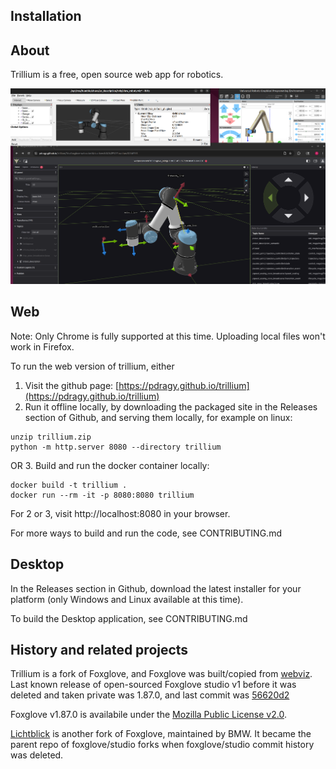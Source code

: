 ## Installation

## About

Trillium is a free, open source web app for robotics.

![Screenshot](./screenshot.png)

## Web

Note: Only Chrome is fully supported at this time. Uploading local files won't work in Firefox.

To run the web version of trillium, either

1. Visit the github page: [https://pdragy.github.io/trillium](https://pdragy.github.io/trillium)
2. Run it offline locally, by downloading the packaged site in the Releases section of Github, and serving them locally, for example on linux:
```
unzip trillium.zip
python -m http.server 8080 --directory trillium
```
OR
3. Build and run the docker container locally:

```
docker build -t trillium .
docker run --rm -it -p 8080:8080 trillium
```

For 2 or 3, visit http://localhost:8080 in your browser.

For more ways to build and run the code, see CONTRIBUTING.md

## Desktop

In the Releases section in Github, download the latest installer for your platform (only Windows and Linux available at this time).

To build the Desktop application, see CONTRIBUTING.md

## History and related projects

Trillium is a fork of Foxglove, and Foxglove was built/copied from [webviz](https://github.com/cruise-automation/webviz). Last known release of open-sourced Foxglove studio v1 before it was deleted and taken private was 1.87.0, and last commit was [56620d2](https://github.com/pdragy/trillium/commit/56620d28a684503a50f6c793b41b11e968b08254)

Foxglove v1.87.0 is availabile under the [Mozilla Public License v2.0](https://github.com/pdragy/trillium/blob/56620d28a684503a50f6c793b41b11e968b08254/LICENSE).

[Lichtblick](https://github.com/lichtblick-suite/lichtblick) is another fork of Foxglove, maintained by BMW. It became the parent repo of foxglove/studio forks when foxglove/studio commit history was deleted.

